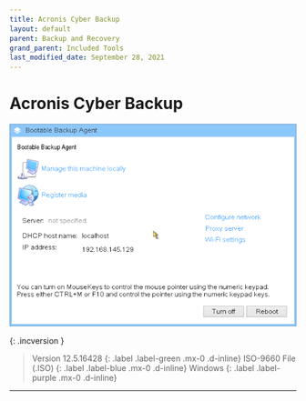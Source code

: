 ```yaml
---
title: Acronis Cyber Backup
layout: default
parent: Backup and Recovery
grand_parent: Included Tools
last_modified_date: September 28, 2021
---
```


# Acronis Cyber Backup

![](/assets/screens/acronis-cyber-backup.png)


{: .incversion }
> Version 12.5.16428
> {: .label .label-green .mx-0 .d-inline}
> ISO-9660 File (.ISO)
> {: .label .label-blue .mx-0 .d-inline}
> Windows
> {: .label .label-purple .mx-0 .d-inline}

---

